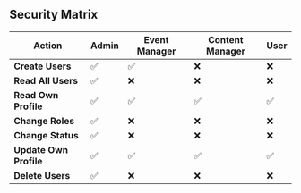 ## Security Matrix

| Action                 | Admin | Event Manager | Content Manager | User |
| ---------------------- | ----- | ------------- | --------------- | ---- |
| **Create Users**       | ✅    | ✅            | ❌              | ❌   |
| **Read All Users**     | ✅    | ❌            | ❌              | ❌   |
| **Read Own Profile**   | ✅    | ✅            | ✅              | ✅   |
| **Change Roles**       | ✅    | ❌            | ❌              | ❌   |
| **Change Status**      | ✅    | ❌            | ❌              | ❌   |
| **Update Own Profile** | ✅    | ✅            | ✅              | ✅   |
| **Delete Users**       | ✅    | ❌            | ❌              | ❌   |
